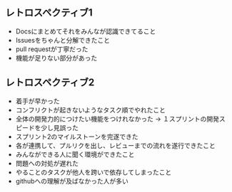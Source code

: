 ## レトロスペクティブ1

- Docsにまとめてそれをみんなが認識できてること
- Issuesをちゃんと分解できたこと
- pull requestが丁寧だった
- 機能が足りない部分があった

## レトロスペクティブ2

- 着手が早かった
- コンフリクトが起きないようなタスク順でやれたこと
- 全体の開発力的につけたい機能をつけれなかった
→ １スプリントの開発スピードを少し見誤った
- スプリント2のマイルストーンを完遂できた
- 各が連携して、プルリクを出し、レビューまでの流れを遂行できたこと
- みんなができる人に聞く環境ができたこと
- 問題への対処が遅れた
- やることのタスクが他人を跨いで依存してしまったこと
- githubへの理解が及ばなかった人が多い
  
